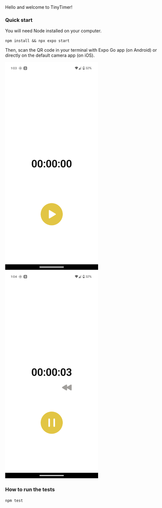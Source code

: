 Hello and welcome to TinyTimer!

<h3>Quick start</h3>

You will need Node installed on your computer.

<code>npm install && npx expo start</code>

Then, scan the QR code in your terminal with Expo Go app (on Android) or directly on the default camera app (on iOS).

<img src="https://github.com/AdaSimion/tiny-timer/blob/main/assets/screenshot.png" alt="initial timer" width="300"/>

<img src="https://github.com/AdaSimion/tiny-timer/blob/main/assets/screenshot1.png" alt="running timer" width="300"/>

<h3>How to run the tests</h3>

<code>npm test</code>

